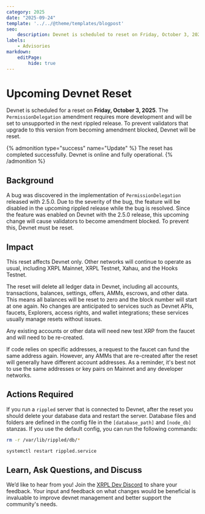 ```yaml
---
category: 2025
date: "2025-09-24"
template: '../../@theme/templates/blogpost'
seo:
    description: Devnet is scheduled to reset on Friday, October 3, 2025 to prevent validators from becoming amendment blocked when PermissionDelegation is temporarily disabled.
labels:
    - Advisories
markdown:
    editPage:
        hide: true
---
```

# Upcoming Devnet Reset

Devnet is scheduled for a reset on **Friday, October 3, 2025**. The `PermissionDelegation` amendment requires more development and will be set to unsupported in the next rippled release. To prevent validators that upgrade to this version from becoming amendment blocked, Devnet will be reset.

{% admonition type="success" name="Update" %}
The reset has completed successfully. Devnet is online and fully operational.
{% /admonition %}


## Background

A bug was discovered in the implementation of `PermissionDelegation` released with 2.5.0. Due to the severity of the bug, the feature will be disabled in the upcoming rippled release while the bug is resolved. Since the feature was enabled on Devnet with the 2.5.0 release, this upcoming change will cause validators to become amendment blocked. To prevent this, Devnet must be reset.


## Impact

This reset affects Devnet only. Other networks will continue to operate as usual, including XRPL Mainnet, XRPL Testnet, Xahau, and the Hooks Testnet.

The reset will delete all ledger data in Devnet, including all accounts, transactions, balances, settings, offers, AMMs, escrows, and other data. This means all balances will be reset to zero and the block number will start at one again. No changes are anticipated to services such as Devnet APIs, faucets, Explorers, access rights, and wallet integrations; these services usually manage resets without issues.

Any existing accounts or other data will need new test XRP from the faucet and will need to be re-created.

If code relies on specific addresses, a request to the faucet can fund the same address again. However, any AMMs that are re-created after the reset will generally have different account addresses. As a reminder, it's best not to use the same addresses or key pairs on Mainnet and any developer networks.


## Actions Required

If you run a `rippled` server that is connected to Devnet, after the reset you should delete your database data and restart the server. Database files and folders are defined in the config file in the `[database_path]` and `[node_db]` stanzas. If you use the default config, you can run the following commands:

```sh
rm -r /var/lib/rippled/db/*

systemctl restart rippled.service
```


## Learn, Ask Questions, and Discuss

We’d like to hear from you!  Join the [XRPL Dev Discord](https://discord.gg/sfX3ERAMjH) to share your feedback. Your input and feedback on what changes would be beneficial is invaluable to improve devnet management and better support the community's needs.

